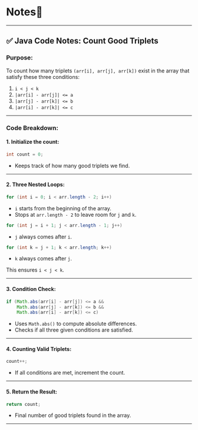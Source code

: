 # Notes📝

---

## ✅ **Java Code Notes: Count Good Triplets**

### **Purpose:**
To count how many triplets `(arr[i], arr[j], arr[k])` exist in the array that satisfy these three conditions:

1. `i < j < k`
2. `|arr[i] - arr[j]| <= a`
3. `|arr[j] - arr[k]| <= b`
4. `|arr[i] - arr[k]| <= c`

---

### **Code Breakdown:**

#### 1. **Initialize the count:**
```java
int count = 0;
```
- Keeps track of how many good triplets we find.

---

#### 2. **Three Nested Loops:**

```java
for (int i = 0; i < arr.length - 2; i++)
```
- `i` starts from the beginning of the array.
- Stops at `arr.length - 2` to leave room for `j` and `k`.

```java
for (int j = i + 1; j < arr.length - 1; j++)
```
- `j` always comes after `i`.

```java
for (int k = j + 1; k < arr.length; k++)
```
- `k` always comes after `j`.

This ensures `i < j < k`.

---

#### 3. **Condition Check:**
```java
if (Math.abs(arr[i] - arr[j]) <= a &&
    Math.abs(arr[j] - arr[k]) <= b &&
    Math.abs(arr[i] - arr[k]) <= c)
```

- Uses `Math.abs()` to compute absolute differences.
- Checks if all three given conditions are satisfied.

---

#### 4. **Counting Valid Triplets:**
```java
count++;
```
- If all conditions are met, increment the count.

---

#### 5. **Return the Result:**
```java
return count;
```
- Final number of good triplets found in the array.

---
